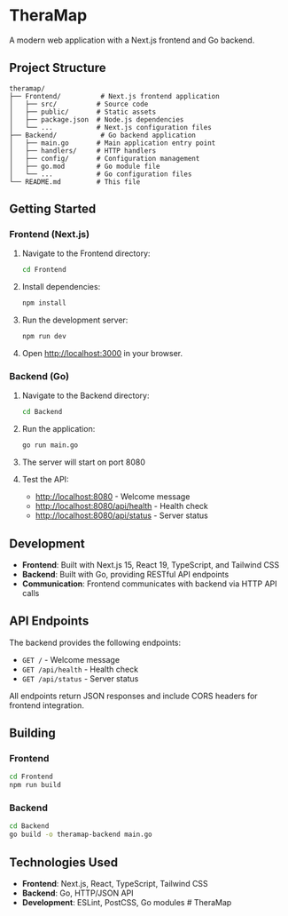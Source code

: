 # TheraMap

A modern web application with a Next.js frontend and Go backend.

## Project Structure

```
theramap/
├── Frontend/          # Next.js frontend application
│   ├── src/          # Source code
│   ├── public/       # Static assets
│   ├── package.json  # Node.js dependencies
│   └── ...           # Next.js configuration files
├── Backend/           # Go backend application
│   ├── main.go       # Main application entry point
│   ├── handlers/     # HTTP handlers
│   ├── config/       # Configuration management
│   ├── go.mod        # Go module file
│   └── ...           # Go configuration files
└── README.md         # This file
```

## Getting Started

### Frontend (Next.js)

1. Navigate to the Frontend directory:
   ```bash
   cd Frontend
   ```

2. Install dependencies:
   ```bash
   npm install
   ```

3. Run the development server:
   ```bash
   npm run dev
   ```

4. Open [http://localhost:3000](http://localhost:3000) in your browser.

### Backend (Go)

1. Navigate to the Backend directory:
   ```bash
   cd Backend
   ```

2. Run the application:
   ```bash
   go run main.go
   ```

3. The server will start on port 8080

4. Test the API:
   - [http://localhost:8080](http://localhost:8080) - Welcome message
   - [http://localhost:8080/api/health](http://localhost:8080/api/health) - Health check
   - [http://localhost:8080/api/status](http://localhost:8080/api/status) - Server status

## Development

- **Frontend**: Built with Next.js 15, React 19, TypeScript, and Tailwind CSS
- **Backend**: Built with Go, providing RESTful API endpoints
- **Communication**: Frontend communicates with backend via HTTP API calls

## API Endpoints

The backend provides the following endpoints:

- `GET /` - Welcome message
- `GET /api/health` - Health check
- `GET /api/status` - Server status

All endpoints return JSON responses and include CORS headers for frontend integration.

## Building

### Frontend
```bash
cd Frontend
npm run build
```

### Backend
```bash
cd Backend
go build -o theramap-backend main.go
```

## Technologies Used

- **Frontend**: Next.js, React, TypeScript, Tailwind CSS
- **Backend**: Go, HTTP/JSON API
- **Development**: ESLint, PostCSS, Go modules
#   T h e r a M a p 
 
 
